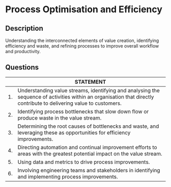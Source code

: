 # Process Optimisation and Efficiency

## Description
Understanding the interconnected elements of value creation, identifying efficiency and waste, and refining processes to improve overall workflow and productivity.

## Questions

| | STATEMENT  	|
| ---	| ---	|
| 1. | Understanding value streams, identifying and analysing the sequence of activities within an organisation that directly contribute to delivering value to customers.	|
| 2. | Identifying process bottlenecks that slow down flow or produce waste in the value stream. |
| 3. | Determining the root causes of bottlenecks and waste, and leveraging these as opportunities for efficiency improvements. |
| 4. | Directing automation and continual improvement efforts to areas with the greatest potential impact on the value stream. |
| 5. | Using data and metrics to drive process improvements. |
| 6. | Involving engineering teams and stakeholders in identifying and implementing process improvements. |
